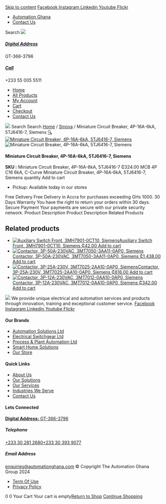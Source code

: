 [Skip to content](https://store.automationghana.com/product/miniature-circuit-breaker-4p-16a-6ka-5tj6416-7-siemens/#content)
[ Facebook ](https://www.facebook.com/automationgh/) [ Instagram ](https://www.instagram.com/automationgh/) [ Linkedin ](https://www.linkedin.com/company/the-automation-ghana-limited/) [ Youtube ](https://www.youtube.com/channel/UCurrRDUSm5oIW39VXjn1u0w) [ Flickr ](https://www.flickr.com/photos/181794037@N07/)
  * [ Automation Ghana ](https://automationghana.com)
  * [ Contact Us ](https://store.automationghana.com/contact/)


Search
[ ![](https://store.automationghana.com/wp-content/uploads/2024/04/Website-TAGG-Logo-BLUE.png) ](https://store.automationghana.com/)
[ ](https://maps.app.goo.gl/m4xeaagWCNbLk4jM6)
#####  [ Digital Address ](https://maps.app.goo.gl/m4xeaagWCNbLk4jM6)
GT-366-3796 
[ ](tel:+233550055511)
#####  [ Call ](tel:+233550055511)
+233 55 005 5511 
  * [Home](https://store.automationghana.com/)
  * [All Products](https://store.automationghana.com/shop/)
  * [My Account](https://store.automationghana.com/my-account/)
  * [Cart](https://store.automationghana.com/cart/)
  * [Checkout](https://store.automationghana.com/checkout/)
  * [Contact Us](https://store.automationghana.com/contact/)


[![](https://store.automationghana.com/wp-content/uploads/2024/04/AutomationGhana_logo_white.png)](https://store.automationghana.com)
Search
Search
[Home](https://store.automationghana.com) / [Sinova](https://store.automationghana.com/product-category/sinova-siemens/) / Miniature Circuit Breaker, 4P-16A-6kA, 5TJ6416-7, Siemens
[🔍](https://store.automationghana.com/product/miniature-circuit-breaker-4p-16a-6ka-5tj6416-7-siemens/)
[![Miniature Circuit Breaker, 4P-16A-6kA, 5TJ6416-7, Siemens](https://store.automationghana.com/wp-content/uploads/2025/03/mcb3.jpg)](https://store.automationghana.com/wp-content/uploads/2025/03/mcb3.jpg)![Miniature Circuit Breaker, 4P-16A-6kA, 5TJ6416-7, Siemens](https://store.automationghana.com/wp-content/uploads/2025/03/mcb3.jpg)
####  Miniature Circuit Breaker, 4P-16A-6kA, 5TJ6416-7, Siemens 
**SKU :** Miniature Circuit Breaker, 4P-16A-6kA, 5TJ6416-7 
₵324.00
MCB 4P C16 6kA, C-Curve
Miniature Circuit Breaker, 4P-16A-6kA, 5TJ6416-7, Siemens quantity
Add to cart
  * Pickup: Available today in our stores


Free Delivery 
Free Delivery in Accra for purchases exceeding GHs 1000. 
30 Days Warranty 
You have the right to return your orders within 30 days. 
Secure Payment 
Your payments are secure with our private security network. 
Product Description
Product Description
Related Products 
## Related products
  * [![Auxiliary Switch Front, 3MH7901-0CT10, Siemens](https://store.automationghana.com/wp-content/uploads/2025/03/Aux-Switch-Front-300x300.jpg)Auxiliary Switch Front, 3MH7901-0CT10, Siemens ₵42.00 ](https://store.automationghana.com/product/auxiliary-switch-front-3mh7901-0ct10-siemens/)
[Add to cart](https://store.automationghana.com/product/miniature-circuit-breaker-4p-16a-6ka-5tj6416-7-siemens/?add-to-cart=24504)
  * [![Contactor, 3P-50A-230VAC, 3MT7050-3AA11-0AP0, Siemens](https://store.automationghana.com/wp-content/uploads/2025/03/P_IN01_XX_00058i.jpg)Contactor, 3P-50A-230VAC, 3MT7050-3AA11-0AP0, Siemens ₵1,438.00 ](https://store.automationghana.com/product/contactor-3p-50a-230vac-3mt7050-3aa11-0ap0-siemens/)
[Add to cart](https://store.automationghana.com/product/miniature-circuit-breaker-4p-16a-6ka-5tj6416-7-siemens/?add-to-cart=24490)
  * [![Contactor, 3P-25A-230V, 3MT7025-2AA10-0AP0, Siemens](https://store.automationghana.com/wp-content/uploads/2025/03/P_IN01_XX_00058i.jpg)Contactor, 3P-25A-230V, 3MT7025-2AA10-0AP0, Siemens ₵616.00 ](https://store.automationghana.com/product/contactor-3p-25a-230v-3mt7025-2aa10-0ap0-siemens/)
[Add to cart](https://store.automationghana.com/product/miniature-circuit-breaker-4p-16a-6ka-5tj6416-7-siemens/?add-to-cart=24488)
  * [![Contactor, 3P-12A-230VAC, 3MT7012-0AA10-0AP0, Siemens](https://store.automationghana.com/wp-content/uploads/2025/03/P_IN01_XX_00058i.jpg)Contactor, 3P-12A-230VAC, 3MT7012-0AA10-0AP0, Siemens ₵342.00 ](https://store.automationghana.com/product/contactor-3p-12a-230vac-3mt7012-0aa10-0ap0-siemens/)
[Add to cart](https://store.automationghana.com/product/miniature-circuit-breaker-4p-16a-6ka-5tj6416-7-siemens/?add-to-cart=24486)


![](https://store.automationghana.com/wp-content/uploads/2024/04/AutomationGhana_logo_white.png)
We provide unique electrical and automation services and products through innovation, training and exceptional customer service.
[ Facebook ](https://www.facebook.com/automationgh/) [ Instagram ](https://www.instagram.com/automationgh/) [ Linkedin ](https://www.linkedin.com/company/the-automation-ghana-limited/) [ Youtube ](https://www.youtube.com/channel/UCurrRDUSm5oIW39VXjn1u0w) [ Flickr ](https://www.flickr.com/photos/181794037@N07/)
#### Our Brands
  * [ Automation Solutions Ltd ](https://store.automationghana.com/product/miniature-circuit-breaker-4p-16a-6ka-5tj6416-7-siemens/)
  * [ Electrical Switchgear Ltd ](https://store.automationghana.com/product/miniature-circuit-breaker-4p-16a-6ka-5tj6416-7-siemens/)
  * [ Process & Plant Automation Ltd ](https://store.automationghana.com/product/miniature-circuit-breaker-4p-16a-6ka-5tj6416-7-siemens/)
  * [ Smart Home Solutions ](https://store.automationghana.com/product/miniature-circuit-breaker-4p-16a-6ka-5tj6416-7-siemens/)
  * [ Our Store ](https://store.automationghana.com/product/miniature-circuit-breaker-4p-16a-6ka-5tj6416-7-siemens/)


#### Quick Links
  * [ About Us ](https://store.automationghana.com/product/miniature-circuit-breaker-4p-16a-6ka-5tj6416-7-siemens/)
  * [ Our Solutions ](https://store.automationghana.com/product/miniature-circuit-breaker-4p-16a-6ka-5tj6416-7-siemens/)
  * [ Our Services ](https://store.automationghana.com/product/miniature-circuit-breaker-4p-16a-6ka-5tj6416-7-siemens/)
  * [ Industries We Serve ](https://store.automationghana.com/product/miniature-circuit-breaker-4p-16a-6ka-5tj6416-7-siemens/)
  * [ Contact Us ](https://store.automationghana.com/product/miniature-circuit-breaker-4p-16a-6ka-5tj6416-7-siemens/)


#### Lets Connected
[**Digital Address:** GT-366-3796](https://maps.app.goo.gl/m4xeaagWCNbLk4jM6)
#####  Telephone 
[ +233 30 281 2680](tel:+233302812680)[+233 30 393 9077](https://store.automationghana.com/product/miniature-circuit-breaker-4p-16a-6ka-5tj6416-7-siemens/+233303939077)
#####  Email Address 
enquiries@automationghana.com 
© Copyright The Automation Ghana Group 2024
  * [ Term Of Use ](https://store.automationghana.com/product/miniature-circuit-breaker-4p-16a-6ka-5tj6416-7-siemens/)
  * [ Privacy Policy ](https://store.automationghana.com/product/miniature-circuit-breaker-4p-16a-6ka-5tj6416-7-siemens/)


0
0
Your Cart
Your cart is empty[Return to Shop](https://store.automationghana.com/shop/)
[Continue Shopping](https://store.automationghana.com/product/miniature-circuit-breaker-4p-16a-6ka-5tj6416-7-siemens/)
